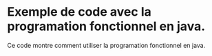 # Exemple de code avec la programation fonctionnel en java.

Ce code montre comment utiliser la programation fonctionnel en java.